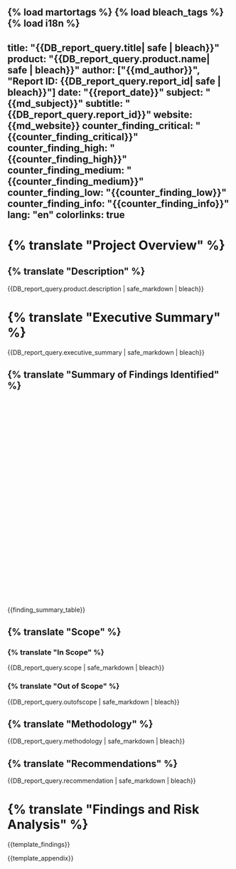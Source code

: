 {% load martortags %}
{% load bleach_tags %}
{% load i18n %}
---
title: "{{DB_report_query.title| safe | bleach}}"
product: "{{DB_report_query.product.name| safe | bleach}}"
author: ["{{md_author}}", "Report ID: {{DB_report_query.report_id| safe | bleach}}"]
date: "{{report_date}}"
subject: "{{md_subject}}"
subtitle: "{{DB_report_query.report_id}}"
website: {{md_website}}
counter_finding_critical: "{{counter_finding_critical}}"
counter_finding_high: "{{counter_finding_high}}"
counter_finding_medium: "{{counter_finding_medium}}"
counter_finding_low: "{{counter_finding_low}}"
counter_finding_info: "{{counter_finding_info}}"
lang: "en"
colorlinks: true
---

# {% translate "Project Overview" %}

## {% translate "Description" %}

{{DB_report_query.product.description | safe_markdown | bleach}}

# {% translate "Executive Summary" %}

{{DB_report_query.executive_summary | safe_markdown | bleach}}

## {% translate "Summary of Findings Identified" %}

<div class="chart">
<center>
  <div id="SeveritybarChartEcharts" style="width:80%; height:450px;"></div>
</center>
</div>

{{finding_summary_table}}

## {% translate "Scope" %}

### {% translate "In Scope" %}

{{DB_report_query.scope | safe_markdown | bleach}}

### {% translate "Out of Scope" %}

{{DB_report_query.outofscope | safe_markdown | bleach}}

## {% translate "Methodology" %}

{{DB_report_query.methodology | safe_markdown | bleach}}

## {% translate "Recommendations" %}

{{DB_report_query.recommendation | safe_markdown | bleach}}

# {% translate "Findings and Risk Analysis" %}

{{template_findings}}

{{template_appendix}}
